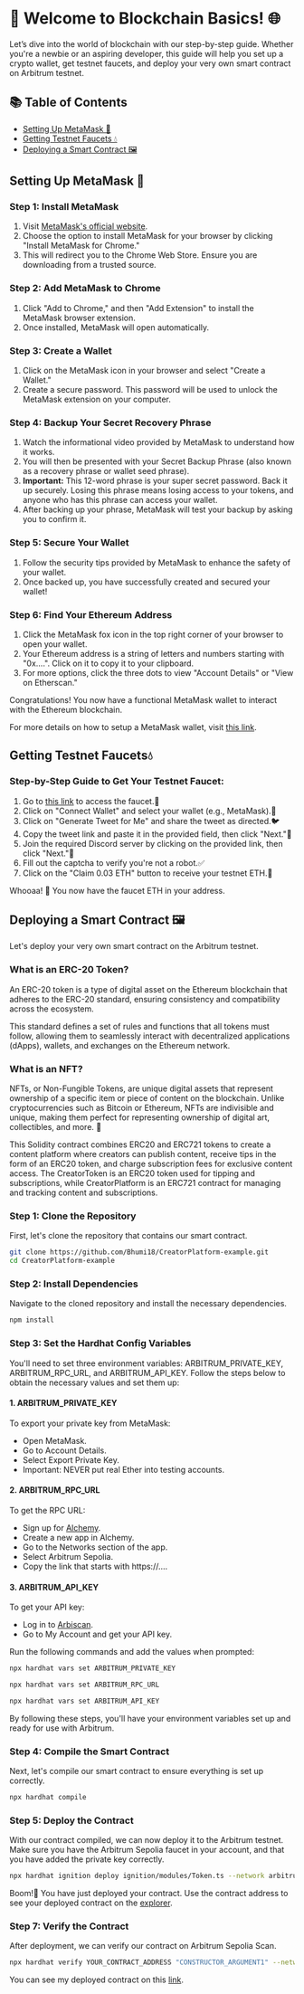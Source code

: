 # 🚀 Welcome to Blockchain Basics! 🌐

Let’s dive into the world of blockchain with our step-by-step guide. Whether you're a newbie or an aspiring developer, this guide will help you set up a crypto wallet, get testnet faucets, and deploy your very own smart contract on Arbitrum testnet.

## 📚 Table of Contents

- [Setting Up MetaMask 🦊](#setting-up-metamask)
- [Getting Testnet Faucets 💧](#getting-testnet-faucets)
- [Deploying a Smart Contract 🖼️](#deploying-a-smart-contract)

## Setting Up MetaMask 🦊

### Step 1: Install MetaMask
1. Visit [MetaMask's official website](https://metamask.io/download/).
2. Choose the option to install MetaMask for your browser by clicking "Install MetaMask for Chrome."
3. This will redirect you to the Chrome Web Store. Ensure you are downloading from a trusted source.

### Step 2: Add MetaMask to Chrome
1. Click "Add to Chrome," and then "Add Extension" to install the MetaMask browser extension.
2. Once installed, MetaMask will open automatically.

### Step 3: Create a Wallet
1. Click on the MetaMask icon in your browser and select "Create a Wallet."
2. Create a secure password. This password will be used to unlock the MetaMask extension on your computer.

### Step 4: Backup Your Secret Recovery Phrase
1. Watch the informational video provided by MetaMask to understand how it works.
2. You will then be presented with your Secret Backup Phrase (also known as a recovery phrase or wallet seed phrase).
3. **Important:** This 12-word phrase is your super secret password. Back it up securely. Losing this phrase means losing access to your tokens, and anyone who has this phrase can access your wallet.
4. After backing up your phrase, MetaMask will test your backup by asking you to confirm it.

### Step 5: Secure Your Wallet
1. Follow the security tips provided by MetaMask to enhance the safety of your wallet.
2. Once backed up, you have successfully created and secured your wallet!

### Step 6: Find Your Ethereum Address
1. Click the MetaMask fox icon in the top right corner of your browser to open your wallet.
2. Your Ethereum address is a string of letters and numbers starting with "0x....". Click on it to copy it to your clipboard.
3. For more options, click the three dots to view "Account Details" or "View on Etherscan."

Congratulations! You now have a functional MetaMask wallet to interact with the Ethereum blockchain.

For more details on how to setup a MetaMask wallet, visit [this link](https://codehs.com/tutorial/jkeesh/how-to-set-up-an-ethereum-wallet-on-metamask).

## Getting Testnet Faucets💧

### Step-by-Step Guide to Get Your Testnet Faucet:

1. Go to [this link](https://faucet.lamproslabs.io/) to access the faucet.💸
2. Click on "Connect Wallet" and select your wallet (e.g., MetaMask).🔗
3. Click on "Generate Tweet for Me" and share the tweet as directed.🐦
4. Copy the tweet link and paste it in the provided field, then click "Next."🔗
5. Join the required Discord server by clicking on the provided link, then click "Next."💬
6. Fill out the captcha to verify you're not a robot.✅
7. Click on the "Claim 0.03 ETH" button to receive your testnet ETH.💸

Whooaa! 🎉 You now have the faucet ETH in your address.

## Deploying a Smart Contract 🖼️

Let's deploy your very own smart contract on the Arbitrum testnet.

### What is an ERC-20 Token?
An ERC-20 token is a type of digital asset on the Ethereum blockchain that adheres to the ERC-20 standard, ensuring consistency and compatibility across the ecosystem.

This standard defines a set of rules and functions that all tokens must follow, allowing them to seamlessly interact with decentralized applications (dApps), wallets, and exchanges on the Ethereum network.

### What is an NFT?
NFTs, or Non-Fungible Tokens, are unique digital assets that represent ownership of a specific item or piece of content on the blockchain. Unlike cryptocurrencies such as Bitcoin or Ethereum, NFTs are indivisible and unique, making them perfect for representing ownership of digital art, collectibles, and more. 🎨

This Solidity contract combines ERC20 and ERC721 tokens to create a content platform where creators can publish content, receive tips in the form of an ERC20 token, and charge subscription fees for exclusive content access. The CreatorToken is an ERC20 token used for tipping and subscriptions, while CreatorPlatform is an ERC721 contract for managing and tracking content and subscriptions.

### Step 1: Clone the Repository 
First, let's clone the repository that contains our smart contract.

```bash
git clone https://github.com/Bhumi18/CreatorPlatform-example.git
cd CreatorPlatform-example
```
### Step 2: Install Dependencies
Navigate to the cloned repository and install the necessary dependencies. 
```bash
npm install
```

### Step 3: Set the Hardhat Config Variables
You'll need to set three environment variables: ARBITRUM_PRIVATE_KEY, ARBITRUM_RPC_URL, and ARBITRUM_API_KEY. Follow the steps below to obtain the necessary values and set them up:

#### 1. ARBITRUM_PRIVATE_KEY
To export your private key from MetaMask:

- Open MetaMask.
- Go to Account Details.
- Select Export Private Key.
- Important: NEVER put real Ether into testing accounts.

#### 2. ARBITRUM_RPC_URL
To get the RPC URL:

- Sign up for [Alchemy](https://dashboard.alchemy.com/apps/tpvyvhyqno4s4bla/networks).
- Create a new app in Alchemy.
- Go to the Networks section of the app.
- Select Arbitrum Sepolia.
- Copy the link that starts with https://....

#### 3. ARBITRUM_API_KEY
To get your API key:

- Log in to [Arbiscan](https://arbiscan.io/).
- Go to My Account and get your API key.

Run the following commands and add the values when prompted:
```bash
npx hardhat vars set ARBITRUM_PRIVATE_KEY
```
```bash
npx hardhat vars set ARBITRUM_RPC_URL
```
```bash
npx hardhat vars set ARBITRUM_API_KEY
```

By following these steps, you'll have your environment variables set up and ready for use with Arbitrum.

### Step 4: Compile the Smart Contract
Next, let's compile our smart contract to ensure everything is set up correctly. 

```bash
npx hardhat compile
```

### Step 5: Deploy the Contract
With our contract compiled, we can now deploy it to the Arbitrum testnet. Make sure you have the Arbitrum Sepolia faucet in your account, and that you have added the private key correctly.

```bash
npx hardhat ignition deploy ignition/modules/Token.ts --network arbitrumSepolia
```
Boom!🚀 You have just deployed your contract. Use the contract address to see your deployed contract on the [explorer](https://sepolia.arbiscan.io/).

### Step 7: Verify the Contract
After deployment, we can verify our contract on Arbitrum Sepolia Scan. 

```bash
npx hardhat verify YOUR_CONTRACT_ADDRESS "CONSTRUCTOR_ARGUMENT1" --network arbitrumSepolia
```
You can see my deployed contract on this [link](https://sepolia.arbiscan.io/address/0x4d21136a064b4a32db470aac3743c2a8442f67bc).

